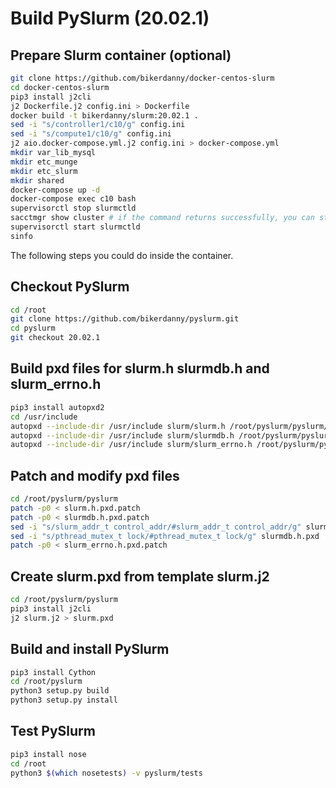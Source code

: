 # Build PySlurm (20.02.1)

## Prepare Slurm container (optional)

```bash
git clone https://github.com/bikerdanny/docker-centos-slurm
cd docker-centos-slurm
pip3 install j2cli
j2 Dockerfile.j2 config.ini > Dockerfile
docker build -t bikerdanny/slurm:20.02.1 .
sed -i "s/controller1/c10/g" config.ini
sed -i "s/compute1/c10/g" config.ini
j2 aio.docker-compose.yml.j2 config.ini > docker-compose.yml
mkdir var_lib_mysql
mkdir etc_munge
mkdir etc_slurm
mkdir shared
docker-compose up -d
docker-compose exec c10 bash
supervisorctl stop slurmctld
sacctmgr show cluster # if the command returns successfully, you can start slurmctld again
supervisorctl start slurmctld
sinfo
```
The following steps you could do inside the container.

## Checkout PySlurm

```bash
cd /root
git clone https://github.com/bikerdanny/pyslurm.git
cd pyslurm
git checkout 20.02.1
```

## Build pxd files for slurm.h slurmdb.h and slurm_errno.h

```bash
pip3 install autopxd2
cd /usr/include
autopxd --include-dir /usr/include slurm/slurm.h /root/pyslurm/pyslurm/slurm.h.pxd
autopxd --include-dir /usr/include slurm/slurmdb.h /root/pyslurm/pyslurm/slurmdb.h.pxd
autopxd --include-dir /usr/include slurm/slurm_errno.h /root/pyslurm/pyslurm/slurm_errno.h.pxd
```

## Patch and modify pxd files

```bash
cd /root/pyslurm/pyslurm
patch -p0 < slurm.h.pxd.patch
patch -p0 < slurmdb.h.pxd.patch
sed -i "s/slurm_addr_t control_addr/#slurm_addr_t control_addr/g" slurmdb.h.pxd
sed -i "s/pthread_mutex_t lock/#pthread_mutex_t lock/g" slurmdb.h.pxd
patch -p0 < slurm_errno.h.pxd.patch
```

## Create slurm.pxd from template slurm.j2

```bash
cd /root/pyslurm/pyslurm
pip3 install j2cli
j2 slurm.j2 > slurm.pxd
```

## Build and install PySlurm

```bash
pip3 install Cython
cd /root/pyslurm
python3 setup.py build
python3 setup.py install
```

## Test PySlurm

```bash
pip3 install nose
cd /root
python3 $(which nosetests) -v pyslurm/tests
```
